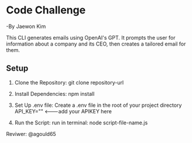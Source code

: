 # Code Challenge 
-By Jaewon Kim

This CLI generates emails using OpenAI's GPT. It prompts the user for information about a company and its CEO, then creates a tailored email for them.

## Setup
1. Clone the Repository:
git clone repository-url

2. Install Dependencies:
npm install

3. Set Up .env file:
Create a .env file in the root of your project directory
API_KEY="" <---add your APIKEY here

4. Run the Script:
run in terminal: node script-file-name.js


Reviwer:
@agould65




